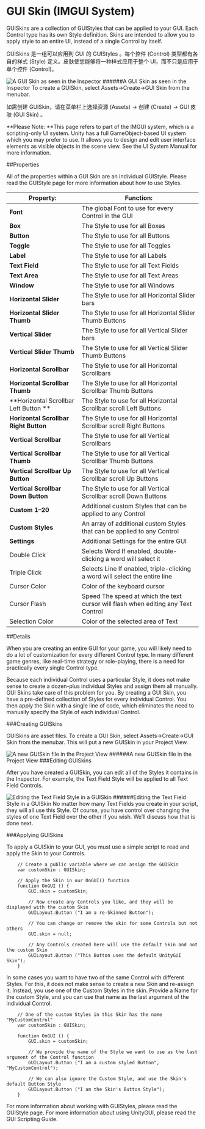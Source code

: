# GUI Skin (IMGUI System)

GUISkins are a collection of GUIStyles that can be applied to your GUI. Each Control type has its own Style definition. Skins are intended to allow you to apply style to an entire UI, instead of a single Control by itself.

GUISkins 是一组可以应用到 GUI 的 GUIStyles 。每个控件 (Control) 类型都有各自的样式 (Style) 定义。皮肤使您能够将一种样式应用于整个 UI，而不只是应用于单个控件 (Control)。

![A GUI Skin as seen in the Inspector](file:///C:/Program%20Files/Unity/Editor/Data/Documentation/en/uploads/Main/Inspector-GUISkin.png)
######A GUI Skin as seen in the Inspector
To create a GUISkin, select Assets->Create->GUI Skin from the menubar.

如需创建 GUISkin，请在菜单栏上选择资源 (Assets) -> 创建 (Create) -> GUI 皮肤 (GUI Skin) 。

**Please Note: **This page refers to part of the IMGUI system, which is a scripting-only UI system. Unity has a full GameObject-based UI system which you may prefer to use. It allows you to design and edit user interface elements as visible objects in the scene view. See the UI System Manual for more information.

##Properties

All of the properties within a GUI Skin are an individual GUIStyle. Please read the GUIStyle page for more information about how to use Styles.

| Property:	 | Function: |
| -- | -- |
| **Font**	 | The global Font to use for every Control in the GUI |
| **Box**	 | The Style to use for all Boxes |
| **Button**	 | The Style to use for all Buttons |
| **Toggle**	 | The Style to use for all Toggles |
| **Label**	 | The Style to use for all Labels |
| **Text Field**	 | The Style to use for all Text Fields |
| **Text Area**	 | The Style to use for all Text Areas |
| **Window**	 | The Style to use for all Windows |
| **Horizontal Slider**	 | The Style to use for all Horizontal Slider bars |
| **Horizontal Slider Thumb**	 | The Style to use for all Horizontal Slider Thumb Buttons |
| **Vertical Slider**	 | The Style to use for all Vertical Slider bars |
| **Vertical Slider Thumb**	 | The Style to use for all Vertical Slider Thumb Buttons |
| **Horizontal Scrollbar**	 | The Style to use for all Horizontal Scrollbars |
| **Horizontal Scrollbar Thumb**	 | The Style to use for all Horizontal Scrollbar Thumb Buttons |
| **Horizontal Scrollbar Left Button	** | The Style to use for all Horizontal Scrollbar scroll Left Buttons |
| **Horizontal Scrollbar Right Button**	 | The Style to use for all Horizontal Scrollbar scroll Right Buttons |
| **Vertical Scrollbar**	 | The Style to use for all Vertical Scrollbars |
| **Vertical Scrollbar Thumb**	 | The Style to use for all Vertical Scrollbar Thumb Buttons |
| **Vertical Scrollbar Up Button**	 | The Style to use for all Vertical Scrollbar scroll Up Buttons |
| **Vertical Scrollbar Down Button**	 | The Style to use for all Vertical Scrollbar scroll Down Buttons |
| **Custom 1–20**	 | Additional custom Styles that can be applied to any Control |
| **Custom Styles**	 | An array of additional custom Styles that can be applied to any Control |
| **Settings**	 | Additional Settings for the entire GUI |
|         Double Click  | Selects Word	If enabled, double-clicking a word will select it |
|         Triple Click  | Selects Line	If enabled, triple-clicking a word will select the entire line |
|         Cursor Color	 | Color of the keyboard cursor |
|         Cursor Flash  | Speed	The speed at which the text cursor will flash when editing any Text Control |
|         Selection Color	 | Color of the selected area of Text |
##Details

When you are creating an entire GUI for your game, you will likely need to do a lot of customization for every different Control type. In many different game genres, like real-time strategy or role-playing, there is a need for practically every single Control type.

Because each individual Control uses a particular Style, it does not make sense to create a dozen-plus individual Styles and assign them all manually. GUI Skins take care of this problem for you. By creating a GUI Skin, you have a pre-defined collection of Styles for every individual Control. You then apply the Skin with a single line of code, which eliminates the need to manually specify the Style of each individual Control.

###Creating GUISkins

GUISkins are asset files. To create a GUI Skin, select Assets->Create->GUI Skin from the menubar. This will put a new GUISkin in your Project View.

![A new GUISkin file in the Project View](file:///C:/Program%20Files/Unity/Editor/Data/Documentation/en/uploads/Main/GUISkin-ProjectView.png)
######A new GUISkin file in the Project View
###Editing GUISkins

After you have created a GUISkin, you can edit all of the Styles it contains in the Inspector. For example, the Text Field Style will be applied to all Text Field Controls.

![Editing the Text Field Style in a GUISkin](file:///C:/Program%20Files/Unity/Editor/Data/Documentation/en/uploads/Main/GUISkin-EditingTextField.png)
######Editing the Text Field Style in a GUISkin
No matter how many Text Fields you create in your script, they will all use this Style. Of course, you have control over changing the styles of one Text Field over the other if you wish. We’ll discuss how that is done next.

###Applying GUISkins

To apply a GUISkin to your GUI, you must use a simple script to read and apply the Skin to your Controls.

```
    // Create a public variable where we can assign the GUISkin
    var customSkin : GUISkin;

    // Apply the Skin in our OnGUI() function
    function OnGUI () {
        GUI.skin = customSkin;

        // Now create any Controls you like, and they will be displayed with the custom Skin
        GUILayout.Button ("I am a re-Skinned Button");

        // You can change or remove the skin for some Controls but not others
        GUI.skin = null;

        // Any Controls created here will use the default Skin and not the custom Skin
        GUILayout.Button ("This Button uses the default UnityGUI Skin");
    }
```

In some cases you want to have two of the same Control with different Styles. For this, it does not make sense to create a new Skin and re-assign it. Instead, you use one of the Custom Styles in the skin. Provide a Name for the custom Style, and you can use that name as the last argument of the individual Control.
```
    // One of the custom Styles in this Skin has the name "MyCustomControl"
    var customSkin : GUISkin;

    function OnGUI () {
        GUI.skin = customSkin;

        // We provide the name of the Style we want to use as the last argument of the Control function
        GUILayout.Button ("I am a custom styled Button", "MyCustomControl");

        // We can also ignore the Custom Style, and use the Skin's default Button Style
        GUILayout.Button ("I am the Skin's Button Style");
    }
```
For more information about working with GUIStyles, please read the GUIStyle page. For more information about using UnityGUI, please read the GUI Scripting Guide.